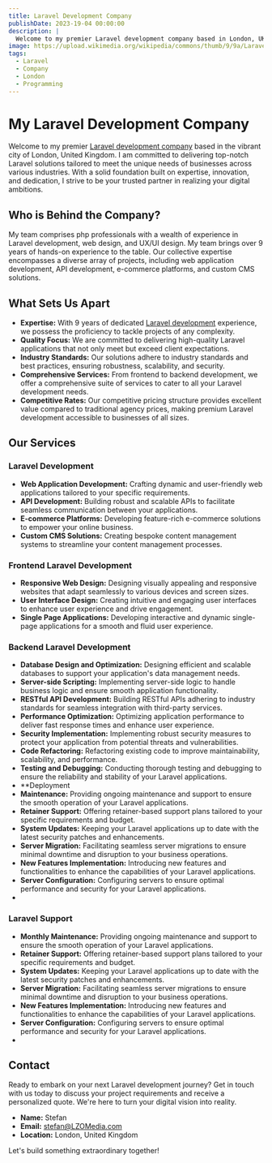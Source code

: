 ```yaml
---
title: Laravel Development Company
publishDate: 2023-19-04 00:00:00
description: |
  Welcome to my premier Laravel development company based in London, UK. I specialize in delivering top-notch Laravel solutions tailored to meet the unique needs of businesses across various industries.
image: https://upload.wikimedia.org/wikipedia/commons/thumb/9/9a/Laravel.svg/1969px-Laravel.svg.png
tags:
  - Laravel
  - Company
  - London
  - Programming
---
```

# My Laravel Development Company

Welcome to my premier [Laravel development company](https://lzomedia.com) based in the vibrant city of London, United Kingdom. 
I am committed to delivering top-notch Laravel solutions tailored to meet the unique needs of businesses across various industries. 
With a solid foundation built on expertise, innovation, and dedication, I strive to be your trusted partner in realizing your digital ambitions.

## Who is Behind the Company?

My team comprises php professionals with a wealth of experience in Laravel development,
web design, and UX/UI design.
My team brings over 9 years of hands-on experience to the table.
Our collective expertise encompasses a diverse array of projects,
including web application development, API development, e-commerce platforms, and custom CMS solutions.

## What Sets Us Apart

- **Expertise:** With 9 years of dedicated [Laravel development](https://lzomedia.com) experience, we possess the proficiency to tackle projects of any complexity.
- **Quality Focus:** We are committed to delivering high-quality Laravel applications that not only meet but exceed client expectations.
- **Industry Standards:** Our solutions adhere to industry standards and best practices, ensuring robustness, scalability, and security.
- **Comprehensive Services:** From frontend to backend development, we offer a comprehensive suite of services to cater to all your Laravel development needs.
- **Competitive Rates:** Our competitive pricing structure provides excellent value compared to traditional agency prices, making premium Laravel development accessible to businesses of all sizes.

## Our Services

### Laravel Development

- **Web Application Development:** Crafting dynamic and user-friendly web applications tailored to your specific requirements.
- **API Development:** Building robust and scalable APIs to facilitate seamless communication between your applications.
- **E-commerce Platforms:** Developing feature-rich e-commerce solutions to empower your online business.
- **Custom CMS Solutions:** Creating bespoke content management systems to streamline your content management processes.

### Frontend Laravel Development

- **Responsive Web Design:** Designing visually appealing and responsive websites that adapt seamlessly to various devices and screen sizes.
- **User Interface Design:** Creating intuitive and engaging user interfaces to enhance user experience and drive engagement.
- **Single Page Applications:** Developing interactive and dynamic single-page applications for a smooth and fluid user experience.

### Backend Laravel Development

- **Database Design and Optimization:** Designing efficient and scalable databases to support your application's data management needs.
- **Server-side Scripting:** Implementing server-side logic to handle business logic and ensure smooth application functionality.
- **RESTful API Development:** Building RESTful APIs adhering to industry standards for seamless integration with third-party services.
- **Performance Optimization:** Optimizing application performance to deliver fast response times and enhance user experience.
- **Security Implementation:** Implementing robust security measures to protect your application from potential threats and vulnerabilities.
- **Code Refactoring:** Refactoring existing code to improve maintainability, scalability, and performance.
- **Testing and Debugging:** Conducting thorough testing and debugging to ensure the reliability and stability of your Laravel applications.
- **Deployment
- **Maintenance:** Providing ongoing maintenance and support to ensure the smooth operation of your Laravel applications.
- **Retainer Support:** Offering retainer-based support plans tailored to your specific requirements and budget.
- **System Updates:** Keeping your Laravel applications up to date with the latest security patches and enhancements.
- **Server Migration:** Facilitating seamless server migrations to ensure minimal downtime and disruption to your business operations.
- **New Features Implementation:** Introducing new features and functionalities to enhance the capabilities of your Laravel applications.
- **Server Configuration:** Configuring servers to ensure optimal performance and security for your Laravel applications.
- 

### Laravel Support

- **Monthly Maintenance:** Providing ongoing maintenance and support to ensure the smooth operation of your Laravel applications.
- **Retainer Support:** Offering retainer-based support plans tailored to your specific requirements and budget.
- **System Updates:** Keeping your Laravel applications up to date with the latest security patches and enhancements.
- **Server Migration:** Facilitating seamless server migrations to ensure minimal downtime and disruption to your business operations.
- **New Features Implementation:** Introducing new features and functionalities to enhance the capabilities of your Laravel applications.
- **Server Configuration:** Configuring servers to ensure optimal performance and security for your Laravel applications.
- 


## Contact

Ready to embark on your next Laravel development journey?
Get in touch with us today to discuss your project requirements and receive a personalized quote.
We're here to turn your digital vision into reality.

- **Name:** Stefan
- **Email:** stefan@LZOMedia.com
- **Location:** London, United Kingdom

Let's build something extraordinary together!
